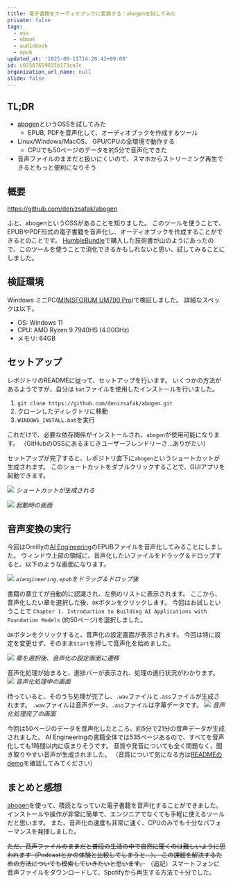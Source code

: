 ```yaml
---
title: 電子書籍をオーディオブックに変換する：abogenを試してみた
private: false
tags:
  - oss
  - ebook
  - audiobook
  - epub
updated_at: '2025-08-11T14:20:42+09:00'
id: c02507659031b173ca7c
organization_url_name: null
slide: false
---
```


## TL;DR
- [abogen](https://github.com/denizsafak/abogen)というOSSを試してみた
  - EPUB, PDFを音声化して、オーディオブックを作成するツール
- Linux/Windows/MacOS、 GPU/CPUの全環境で動作する
  - CPUでも50ページのデータを約5分で音声化できた
- 音声ファイルのままだと扱いにくいので、スマホからストリーミング再生できるともっと便利になりそう

## 概要

https://github.com/denizsafak/abogen

ふと、abogenというOSSがあることを知りました。
このツールを使うことで、EPUBやPDF形式の電子書籍を音声化し、オーディオブックを作成することができるとのことです。
[HumbleBundle](https://www.humblebundle.com)で購入した技術書が山のようにあったので、このツールを使うことで消化できるかもしれないと思い、試してみることにしました。

## 検証環境
Windows ミニPC([MINISFORUM UM790 Pro](https://amzn.asia/d/004252A))で検証しました。
詳細なスペックは以下。
- OS: Windows 11
- CPU: AMD Ryzen 9 7940HS (4.00GHz)
- メモリ: 64GB

## セットアップ
レポジトリのREADMEに従って、セットアップを行います。
いくつかの方法があるようですが、自分は `bat`ファイルを使用したインストールを行いました。

1. `git clone https://github.com/denizsafak/abogen.git`
2. クローンしたディレクトリに移動
3. `WINDOWS_INSTALL.bat`を実行

これだけで、必要な依存関係がインストールされ、`abogen`が使用可能になります。
（GitHubのOSSにあるまじきユーザーフレンドリーさ...ありがたい）

セットアップが完了すると、レポジトリ直下に`abogen`というショートカットが生成されます。
このショートカットをダブルクリックすることで、GUIアプリを起動できます。

![](https://raw.githubusercontent.com/Junm0ri/tech_blog/main/images/make-audiobook-from-ebook/abogen_shortcut.png)
*ショートカットが生成される*

![](https://raw.githubusercontent.com/Junm0ri/tech_blog/main/images/make-audiobook-from-ebook/abogen_startup.png)
*起動時の画面*

## 音声変換の実行
今回はOreillyの[AI Engineering](https://www.oreilly.com/library/view/ai-engineering/9781098166298/)のEPUBファイルを音声化してみることにしました。
ウィンドウ上部の領域に、音声化したいファイルをドラッグ＆ドロップすると、以下のような画面になります。

![](https://raw.githubusercontent.com/Junm0ri/tech_blog/main/images/make-audiobook-from-ebook/abogen_upload_epub.png)
*`aiengineering.epub`をドラッグ＆ドロップ後*

書籍の章立てが自動的に認識され、左側のリストに表示されます。
ここから、音声化したい章を選択した後、`OK`ボタンをクリックします。
今回はお試しということで `Chapter 1. Introduction to Building AI Applications with Foundation Models` (約50ページ)を選択しました。

`OK`ボタンをクリックすると、音声化の設定画面が表示されます。
今回は特に設定を変更せず、そのまま`Start`を押して音声化を始めました。

![](https://raw.githubusercontent.com/Junm0ri/tech_blog/main/images/make-audiobook-from-ebook/abogen_chapter_selected.png)
*章を選択後、音声化の設定画面に遷移*

音声化処理が始まると、進捗バーが表示され、処理の進行状況がわかります。
![](https://raw.githubusercontent.com/Junm0ri/tech_blog/main/images/make-audiobook-from-ebook/abogen_processing.png)
*音声化処理中の画面*

待っていると、そのうち処理が完了し、`.wav`ファイルと`.ass`ファイルが生成されます。
`.wav`ファイルは音声データ、`.ass`ファイルは字幕データです。
![](https://raw.githubusercontent.com/Junm0ri/tech_blog/main/images/make-audiobook-from-ebook/abogen_process_completed.png)
*音声化処理完了の画面*

今回は50ページのデータを音声化したところ、約5分で21分の音声データが生成されました。
AI Engineeringの書籍全体では535ページあるので、すべてを音声化しても1時間以内に収まりそうです。
音質や発音についても全く問題なく、聞き取りやすい音声が生成されました。
（音質について気になる方は[READMEのdemo](https://github.com/denizsafak/abogen?tab=readme-ov-file#demo)を確認してみてください）

## まとめと感想

[abogen](https://github.com/denizsafak/abogen?tab=readme-ov-file#demo)を使って、積読となっていた電子書籍を音声化することができました。
インストールや操作が非常に簡単で、エンジニアでなくても手軽に使えるツールだと思います。
また、音声化の速度も非常に速く、CPUのみでも十分なパフォーマンスを発揮しました。

~~ただ、音声ファイルのままだと普段の生活の中で自然に聞くのは難しいように思われます（Podcastとかの体験と比較してしまうと...）。
この課題を解決するための方法についても模索していきたいと思います。~~
（追記）スマートフォンに音声ファイルをダウンロードして、Spotifyから再生する方法で十分でした。